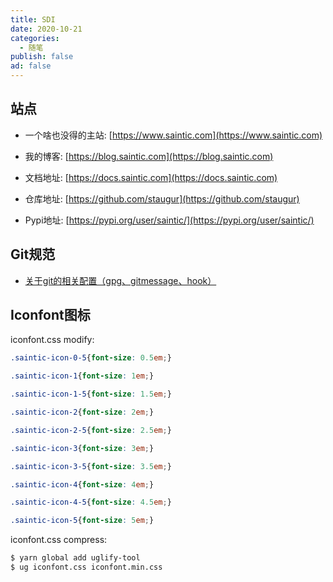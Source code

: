 ```yaml
---
title: SDI
date: 2020-10-21
categories:
  - 随笔
publish: false
ad: false
---
```


## 站点

- 一个啥也没得的主站: [https://www.saintic.com](https://www.saintic.com)

- 我的博客: [https://blog.saintic.com](https://blog.saintic.com)

- 文档地址: [https://docs.saintic.com](https://docs.saintic.com)

- 仓库地址: [https://github.com/staugur](https://github.com/staugur)

- Pypi地址: [https://pypi.org/user/saintic/](https://pypi.org/user/saintic/)

## Git规范

- [关于git的相关配置（gpg、gitmessage、hook）](/post/git.html)

## Iconfont图标

iconfont.css modify:

```css
.saintic-icon-0-5{font-size: 0.5em;}

.saintic-icon-1{font-size: 1em;}

.saintic-icon-1-5{font-size: 1.5em;}

.saintic-icon-2{font-size: 2em;}

.saintic-icon-2-5{font-size: 2.5em;}

.saintic-icon-3{font-size: 3em;}

.saintic-icon-3-5{font-size: 3.5em;}

.saintic-icon-4{font-size: 4em;}

.saintic-icon-4-5{font-size: 4.5em;}

.saintic-icon-5{font-size: 5em;}
```

iconfont.css compress:

```bash
$ yarn global add uglify-tool
$ ug iconfont.css iconfont.min.css
```
